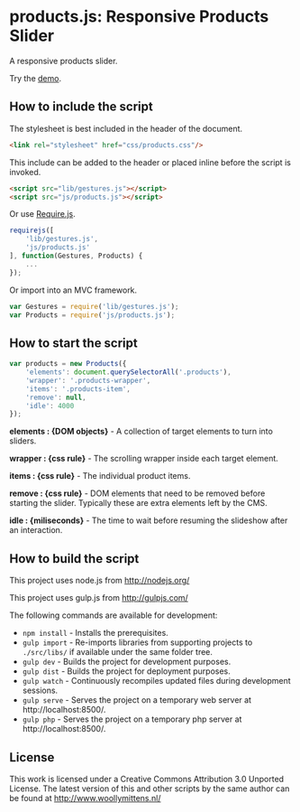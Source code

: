 # products.js: Responsive Products Slider

A responsive products slider.

Try the <a href="http://www.woollymittens.nl/default.php?url=useful-products">demo</a>.

## How to include the script

The stylesheet is best included in the header of the document.

```html
<link rel="stylesheet" href="css/products.css"/>
```

This include can be added to the header or placed inline before the script is invoked.

```html
<script src="lib/gestures.js"></script>
<script src="js/products.js"></script>
```

Or use [Require.js](https://requirejs.org/).

```js
requirejs([
	'lib/gestures.js',
	'js/products.js'
], function(Gestures, Products) {
	...
});
```

Or import into an MVC framework.

```js
var Gestures = require('lib/gestures.js');
var Products = require('js/products.js');
```

## How to start the script

```javascript
var products = new Products({
	'elements': document.querySelectorAll('.products'),
	'wrapper': '.products-wrapper',
	'items': '.products-item',
	'remove': null,
	'idle': 4000
});
```

**elements : {DOM objects}** - A collection of target elements to turn into sliders.

**wrapper : {css rule}** - The scrolling wrapper inside each target element.

**items : {css rule}** - The individual product items.

**remove : {css rule}** - DOM elements that need to be removed before starting the slider. Typically these are extra elements left by the CMS.

**idle : {miliseconds}** - The time to wait before resuming the slideshow after an interaction.

## How to build the script

This project uses node.js from http://nodejs.org/

This project uses gulp.js from http://gulpjs.com/

The following commands are available for development:
+ `npm install` - Installs the prerequisites.
+ `gulp import` - Re-imports libraries from supporting projects to `./src/libs/` if available under the same folder tree.
+ `gulp dev` - Builds the project for development purposes.
+ `gulp dist` - Builds the project for deployment purposes.
+ `gulp watch` - Continuously recompiles updated files during development sessions.
+ `gulp serve` - Serves the project on a temporary web server at http://localhost:8500/.
+ `gulp php` - Serves the project on a temporary php server at http://localhost:8500/.

## License

This work is licensed under a Creative Commons Attribution 3.0 Unported License. The latest version of this and other scripts by the same author can be found at http://www.woollymittens.nl/
